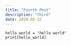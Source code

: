 ```yaml
---
title: "Fourth Post"
description: "third"
date: 2020-05-22
---
```


```
hello_world = 'hello world'
print(hello_world)
```
